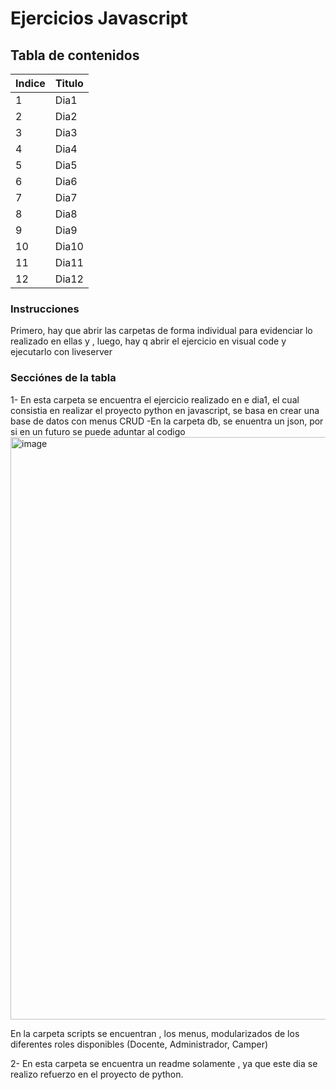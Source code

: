 # Ejercicios Javascript

## Tabla de contenidos
| Indice | Titulo  |
|--|--|
| 1 | Dia1 |
| 2 | Dia2 |
| 3 | Dia3 |
| 4 | Dia4 |
| 5 | Dia5 |
| 6 | Dia6 |
| 7 | Dia7 |
| 8 | Dia8 |
| 9 | Dia9 |
| 10 | Dia10 |
| 11 | Dia11|
| 12 | Dia12 |







### Instrucciones
Primero, hay que abrir las carpetas de forma individual para evidenciar lo realizado en ellas y , luego, hay q abrir el ejercicio en visual code y ejecutarlo con liveserver

### Secciónes de la tabla
1- En esta carpeta se encuentra el ejercicio realizado en e dia1, el cual consistia en realizar el proyecto python en javascript, se basa en crear una base de datos con menus CRUD 
 -En la carpeta db, se enuentra un json, por si en un futuro se puede aduntar al codigo
<img width="932" alt="image" src="https://github.com/user-attachments/assets/433254c3-c66a-421a-942d-470bfe11151c" />

En la carpeta scripts se encuentran , los menus, modularizados de los diferentes roles disponibles (Docente, Administrador, Camper)

2- En esta carpeta se encuentra un readme solamente , ya que este dia se realizo refuerzo en el proyecto de python.


